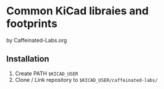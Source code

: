 # Common KiCad libraies and footprints
by Caffeinated-Labs.org

## Installation
1. Create PATH `$KICAD_USER`
2. Clone / Link repository to `$KICAD_USER/caffeinated-labs/`
